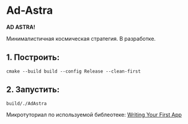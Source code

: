 # Ad-Astra

__AD ASTRA!__

Минималистичная космическая стратегия. В разработке.

## 1. Построить:

```shell
cmake --build build --config Release --clean-first
```

## 2. Запустить:

```shell
build/./AdAstra
```

Микротуториал по используемой библеотеке: [Writing Your First App](https://docs.ultralig.ht/docs/writing-your-first-app)